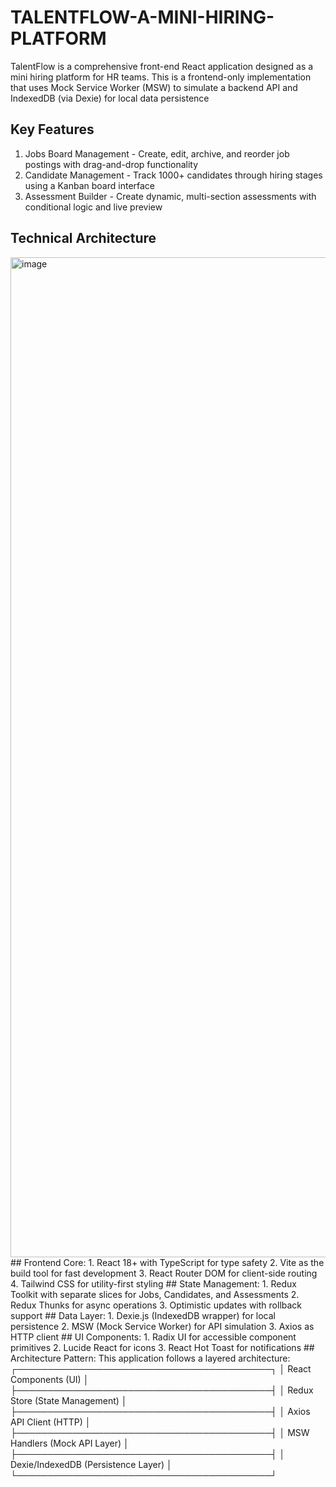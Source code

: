 # TALENTFLOW-A-MINI-HIRING-PLATFORM
TalentFlow is a comprehensive front-end React application designed as a mini hiring platform for HR teams. This is a frontend-only implementation that uses Mock Service Worker (MSW) to simulate a backend API and IndexedDB (via Dexie) for local data persistence
## Key Features
1. Jobs Board Management - Create, edit, archive, and reorder job postings with drag-and-drop functionality
2. Candidate Management - Track 1000+ candidates through hiring stages using a Kanban board interface
3. Assessment Builder - Create dynamic, multi-section assessments with conditional logic and live preview
## Technical Architecture
<img width="2400" height="1600" alt="image" src="https://github.com/user-attachments/assets/9ea7f167-c8ad-4284-9509-1344fe8f0543" />
## Frontend Core:
1. React 18+ with TypeScript for type safety
2. Vite as the build tool for fast development
3. React Router DOM for client-side routing
4. Tailwind CSS for utility-first styling
## State Management:
1. Redux Toolkit with separate slices for Jobs, Candidates, and Assessments
2. Redux Thunks for async operations
3. Optimistic updates with rollback support
## Data Layer:
1. Dexie.js (IndexedDB wrapper) for local persistence
2. MSW (Mock Service Worker) for API simulation
3. Axios as HTTP client
## UI Components:
1. Radix UI for accessible component primitives
2. Lucide React for icons
3. React Hot Toast for notifications
## Architecture Pattern:
This application follows a layered architecture:
┌─────────────────────────────────────────┐
│ React Components (UI)               │
├─────────────────────────────────────────┤
│ Redux Store (State Management)      │
├─────────────────────────────────────────┤
│ Axios API Client (HTTP)             │
├─────────────────────────────────────────┤
│ MSW Handlers (Mock API Layer)       │
├─────────────────────────────────────────┤
│ Dexie/IndexedDB (Persistence Layer) │
└─────────────────────────────────────────┘

